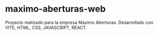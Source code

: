 # maximo-aberturas-web
Proyecto realizado para la empresa Maximo Aberturas. Desarrollado con VITE, HTML, CSS, JAVASCRIPT, REACT.

